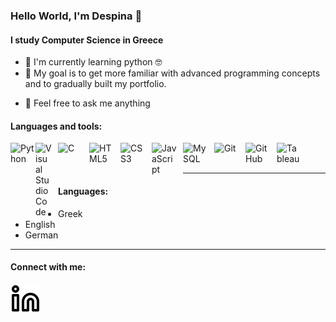 ### Hello World, I'm Despina :wave:
#### I study Computer Science in Greece

* :seedling: I'm currently learning python :nerd_face:
* :dart: My goal is to get more familiar with advanced programming concepts and to gradually built my portfolio.
<!--* :writing_hand: You can find my CV here.-->
* :speech_balloon: Feel free to ask me anything

#### Languages and tools:
<img align="left" alt="Python" width="40px" src="https://cdn.iconscout.com/icon/free/png-256/python-2752092-2284909.png" />
<img align="left" alt="Visual Studio Code" width="26px" src="https://cdn.jsdelivr.net/gh/devicons/devicon/icons/vscode/vscode-original.svg" style="padding-right:10px;" />
<img align="left" alt="C" width="40px" src="https://www.kindpng.com/picc/m/403-4039227_c-language-logo-png-transparent-png.png" style="padding-right:10px;" />
<img align="left" alt="HTML5" width="40px" src="https://cdn.jsdelivr.net/gh/devicons/devicon/icons/html5/html5-original.svg" style="padding-right:10px;" />
<img align="left" alt="CSS3" width="40px" src="https://cdn.jsdelivr.net/gh/devicons/devicon/icons/css3/css3-original.svg" style="padding-right:10px;" />
<img align="left" alt="JavaScript" width="40px" src="https://cdn.jsdelivr.net/gh/devicons/devicon/icons/javascript/javascript-original.svg" style="padding-right:10px;" />
<img align="left" alt="MySQL" width="40px" src="https://cdn.jsdelivr.net/gh/devicons/devicon/icons/mysql/mysql-original.svg" style="padding-right:10px;" />
<img align="left" alt="Git" width="40px" src="https://cdn.jsdelivr.net/gh/devicons/devicon/icons/git/git-original.svg" style="padding-right:10px;" />
<img align="left" alt="GitHub" width="40px" src="https://user-images.githubusercontent.com/3369400/139448065-39a229ba-4b06-434b-bc67-616e2ed80c8f.png" style="padding-right:10px;" />
<img align="left" alt="Tableau" width="40px" src="https://sybyl.com/wp-content/uploads/2019/11/Tableau-Logo-for-website.jpg" />
<br />
<br />

***
#### Languages:
* Greek
* English
* German
****
#### Connect with me:
[![website](./image/linkedin-light.svg)](https://www.linkedin.com/in/despoina-christodoulou-624776225)


